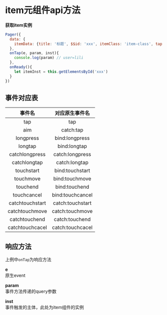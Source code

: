 
# item元组件api方法

__获取item实例__  

```js
Pager({
  data: {
    itemData: {title: '标题', $$id: 'xxx', itemClass: 'item-class', tap: 'onTap?user=lili'}
  },
  onTap(e, param, inst){
    console.log(param) // user=lili
  },
  onReady(){
    let itemInst = this.getElementsById('xxx')
  }
})
```

## 事件对应表

| 事件名| 对应原生事件名 |
| :-: | :-: |
| tap | tap |
| aim |  catch:tap |
| longpress |  bind:longpress |
| longtap |  bind:longtap |
| catchlongpress |  catch:longpress |
| catchlongtap |  catch:longtap |
| touchstart |  bind:touchstart |
| touchmove |  bind:touchmove |
| touchend |  bind:touchend |
| touchcancel |  bind:touchcancel |
| catchtouchstart |  catch:touchstart |
| catchtouchmove |  catch:touchmove |
| catchtouchend |  catch:touchend |
| catchtouchcacel |  catch:touchcacel |

## 响应方法

上例中`onTap`为响应方法  

__e__  
原生event

__param__  
事件方法传递的query参数  

__inst__  
事件触发的主体，此处为item组件的实例  

